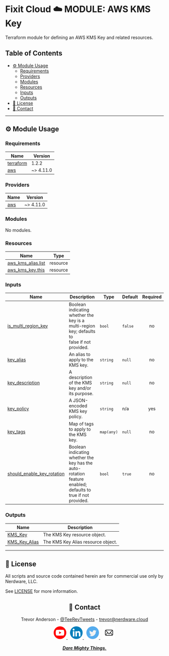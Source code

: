 <h1>Fixit Cloud ☁️ MODULE: AWS KMS Key</h1>

Terraform module for defining an AWS KMS Key and related resources.

<h2>Table of Contents</h2>

- [⚙️ Module Usage](#️-module-usage)
  - [Requirements](#requirements)
  - [Providers](#providers)
  - [Modules](#modules)
  - [Resources](#resources)
  - [Inputs](#inputs)
  - [Outputs](#outputs)
- [📝 License](#-license)
- [💬 Contact](#-contact)

<!-- BEGINNING OF PRE-COMMIT-TERRAFORM DOCS HOOK -->
<!-- prettier-ignore-start -->

---

## ⚙️ Module Usage

### Requirements

| Name                                                                     | Version   |
| ------------------------------------------------------------------------ | --------- |
| <a name="requirement_terraform"></a> [terraform](#requirement_terraform) | 1.2.2     |
| <a name="requirement_aws"></a> [aws](#requirement_aws)                   | ~> 4.11.0 |

### Providers

| Name                                             | Version   |
| ------------------------------------------------ | --------- |
| <a name="provider_aws"></a> [aws](#provider_aws) | ~> 4.11.0 |

### Modules

No modules.

### Resources

| Name                                                                                                        | Type     |
| ----------------------------------------------------------------------------------------------------------- | -------- |
| [aws_kms_alias.list](https://registry.terraform.io/providers/hashicorp/aws/latest/docs/resources/kms_alias) | resource |
| [aws_kms_key.this](https://registry.terraform.io/providers/hashicorp/aws/latest/docs/resources/kms_key)     | resource |

### Inputs

| Name                                                                                                            | Description                                                                                                    | Type       | Default | Required |
| --------------------------------------------------------------------------------------------------------------- | -------------------------------------------------------------------------------------------------------------- | ---------- | ------- | :------: |
| <a name="input_is_multi_region_key"></a> [is_multi_region_key](#input_is_multi_region_key)                      | Boolean indicating whether the key is a multi-region key; defaults to<br>false if not provided.                | `bool`     | `false` |    no    |
| <a name="input_key_alias"></a> [key_alias](#input_key_alias)                                                    | An alias to apply to the KMS key.                                                                              | `string`   | `null`  |    no    |
| <a name="input_key_description"></a> [key_description](#input_key_description)                                  | A description of the KMS key and/or its purpose.                                                               | `string`   | `null`  |    no    |
| <a name="input_key_policy"></a> [key_policy](#input_key_policy)                                                 | A JSON-encoded KMS key policy.                                                                                 | `string`   | n/a     |   yes    |
| <a name="input_key_tags"></a> [key_tags](#input_key_tags)                                                       | Map of tags to apply to the KMS key.                                                                           | `map(any)` | `null`  |    no    |
| <a name="input_should_enable_key_rotation"></a> [should_enable_key_rotation](#input_should_enable_key_rotation) | Boolean indicating whether the key has the auto-rotation feature enabled;<br>defaults to true if not provided. | `bool`     | `true`  |    no    |

### Outputs

| Name                                                                       | Description                        |
| -------------------------------------------------------------------------- | ---------------------------------- |
| <a name="output_KMS_Key"></a> [KMS_Key](#output_KMS_Key)                   | The KMS Key resource object.       |
| <a name="output_KMS_Key_Alias"></a> [KMS_Key_Alias](#output_KMS_Key_Alias) | The KMS Key Alias resource object. |

---

## 📝 License

All scripts and source code contained herein are for commercial use only by Nerdware, LLC.

See [LICENSE](/LICENSE) for more information.

<div align="center" style="margin-top:30px;">

## 💬 Contact

Trevor Anderson - [@TeeRevTweets](https://twitter.com/teerevtweets) - [trevor@nerdware.cloud](mailto:trevor@nerdware.cloud)

  <a href="https://www.youtube.com/channel/UCguSCK_j1obMVXvv-DUS3ng">
    <img src="https://github.com/trevor-anderson/trevor-anderson/blob/main/assets/YouTube_icon_circle.svg" height="40" />
  </a>
  &nbsp;
  <a href="https://www.linkedin.com/in/trevor-anderson-3a3b0392/">
    <img src="https://github.com/trevor-anderson/trevor-anderson/blob/main/assets/LinkedIn_icon_circle.svg" height="40" />
  </a>
  &nbsp;
  <a href="https://twitter.com/TeeRevTweets">
    <img src="https://github.com/trevor-anderson/trevor-anderson/blob/main/assets/Twitter_icon_circle.svg" height="40" />
  </a>
  &nbsp;
  <a href="mailto:trevor@nerdware.cloud">
    <img src="https://github.com/trevor-anderson/trevor-anderson/blob/main/assets/email_icon_circle.svg" height="40" />
  </a>
  <br><br>

  <a href="https://daremightythings.co/">
    <strong><i>Dare Mighty Things.</i></strong>
  </a>

</div>
<!-- prettier-ignore-end -->
<!-- END OF PRE-COMMIT-TERRAFORM DOCS HOOK -->
